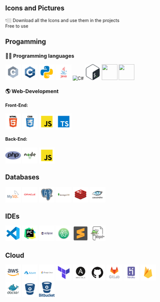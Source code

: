 ## Icons and Pictures
👇🏼 Download all the Icons and use them in the projects <br/>
Free to use

## Progamming


###  👨‍💻  Programming languages

<p align='left'>
<img src="https://github.com/MYasirMughal/Logos/blob/main/Programming-Languages/c.svg" alt="C language" height="50" width="50" />
<img src="https://github.com/MYasirMughal/Logos/blob/main/Programming-Languages/c++.svg" alt="C++ language" height="50" width="50" /> 
<img src="https://github.com/MYasirMughal/Logos/blob/main/Programming-Languages/python.svg" alt="python" height="50" width="50" /> 
<img src="https://github.com/MYasirMughal/Logos/blob/main/Programming-Languages/java.svg" alt="java" height="50" width="50" /> 
<img src="https://github.com/MYasirMughal/Logos/blob/main/Programming-Languages/c#.svg" alt="C#" height="50" width="50" /> 
<img src="https://github.com/MYasirMughal/Logos/blob/main/Programming-Languages/bash.svg" alt="Bash" height="50" width="50" /> 

<img src="" alt="" height="50" width="50" /> 
<img src="" alt="" height="50" width="50" /> 

</p>

### 🌎 Web-Development
#### Front-End:

<p align='left'>
<img src="https://github.com/MYasirMughal/Logos/blob/main/Others/html.svg" alt="Html" height="50" width="50" />
<img src="https://github.com/MYasirMughal/Logos/blob/main/Others/css.svg" alt="CSS" height="50" width="50" />
<img src="https://github.com/MYasirMughal/Logos/blob/main/Programming-Languages/javascript.svg" alt="JS" height="50" width="50" /> 
<img src="https://github.com/MYasirMughal/Logos/blob/main/Programming-Languages/typescript.svg" alt="TypeScript" height="50" width="50" /> 
</p>

#### Back-End:

<p align='left'>
<img src="https://github.com/MYasirMughal/Logos/blob/main/Programming-Languages/php.png" alt="php" height="50" width="50" />
<img src="https://github.com/MYasirMughal/Logos/blob/main/Frameworks/nodejs.svg" alt="node js" height="50" width="50" />
<img src="https://github.com/MYasirMughal/Logos/blob/main/Programming-Languages/javascript.svg" alt="JS" height="50" width="50" /> 
</p>

## Databases


<p align='left'>
<img src="https://github.com/MYasirMughal/Logos/blob/main/Databases/mysql.svg" height="50" width="50" />
<img src="https://github.com/MYasirMughal/Logos/blob/main/Databases/oracle.svg" height="50" width="50" />
<img src="https://github.com/MYasirMughal/Logos/blob/main/Databases/postgresql.svg" height="50" width="50" />
<img src="https://github.com/MYasirMughal/Logos/blob/main/Databases/mongodb.svg" height="50" width="50" />
<img src="https://github.com/MYasirMughal/Logos/blob/main/Databases/redis.svg" height="50" width="50" />
<img src="https://github.com/MYasirMughal/Logos/blob/main/Databases/cassandra.svg" height="50" width="50" />
</p>



## IDEs

<p align='left'>
<img src="https://github.com/MYasirMughal/Logos/blob/main/Text-Editors/vscode.svg" height="50" width="50" /> 
<img src="https://github.com/MYasirMughal/Logos/blob/main/IDEs/pycharm.svg" alt="python" height="50" width="50" /> 
<img src="https://github.com/MYasirMughal/Logos/blob/main/IDEs/eclipse.svg" alt="java" height="50" width="50" /> 
<img src="https://github.com/MYasirMughal/Logos/blob/main/Text-Editors/atom.svg" height="50" width="50" /> 
<img src="https://github.com/MYasirMughal/Logos/blob/main/Text-Editors/sublime.svg" height="50" width="50" /> 
<img src="https://github.com/MYasirMughal/Logos/blob/main/Text-Editors/notepad++.png" height="50" width="50" /> 
</p>

## Cloud


<p align='left'>
<img src="https://github.com/MYasirMughal/Logos/blob/main/Cloud/amazon.svg" height="50" width="50" /> 
<img src="https://github.com/MYasirMughal/Logos/blob/main/Cloud/azure.svg" height="50" width="50" /> 
<img src="https://github.com/MYasirMughal/Logos/blob/main/Cloud/gcloud.svg" height="50" width="50" /> 
<img src="https://github.com/MYasirMughal/Logos/blob/main/Cloud/terraform.png" height="50" width="50" /> 
<img src="https://github.com/MYasirMughal/Logos/blob/main/Cloud/ansible.svg" height="50" width="50" /> 
<img src="https://github.com/MYasirMughal/Logos/blob/main/Cloud/github.svg" height="50" width="50" /> 
<img src="https://github.com/MYasirMughal/Logos/blob/main/Cloud/gitlab.svg" height="50" width="50" /> 
<img src="https://github.com/MYasirMughal/Logos/blob/main/Cloud/heroku.svg" height="50" width="50" /> 
<img src="https://github.com/MYasirMughal/Logos/blob/main/Cloud/firebase.svg" height="50" width="50" /> 
<img src="https://github.com/MYasirMughal/Logos/blob/main/Cloud/docker.svg" height="50" width="50" /> 
<img src="https://github.com/MYasirMughal/Logos/blob/main/Cloud/bitbucket.svg" height="50" width="50" /> 
<img src="https://github.com/MYasirMughal/Logos/blob/main/Cloud/bitbucketV2.svg" height="50" width="50" /> 
</p>